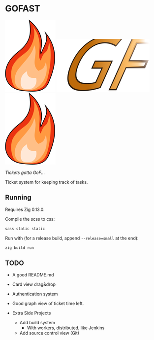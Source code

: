 # GOFAST
![logo](https://github.com/BraynStorm/gofast/blob/master/static/ui/icons/priority_-4.svg?raw=true)
![logo](https://github.com/BraynStorm/gofast/blob/master/static/ui/icons/favicon.svg?raw=true)
![logo](https://github.com/BraynStorm/gofast/blob/master/static/ui/icons/priority_-4.svg?raw=true)

_Tickets gotta GoF..._

Ticket system for keeping track of tasks.


## Running
Requires Zig 0.13.0.


Compile the scss to css:

```bash
sass static static
```

Run with (for a release build, append `--release=small` at the end):

```bash
zig build run
```

## TODO
- A good README.md
- Card view drag&drop
- Authentication system
- Good graph view of ticket time left.

- Extra Side Projects
    - Add build system
        - With workers, distributed, like Jenkins
    - Add source control view (Git)
